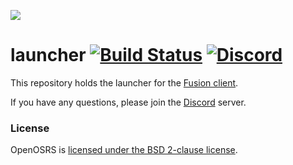 ![](https://i.imgur.com/0D5106S.png)
# launcher [![Build Status](https://github.com/open-osrs/launcher/workflows/OpenOSRS%20-%20CI%20(push)/badge.svg)](https://github.com/open-osrs/launcher/actions?query=workflow%3A%22OpenOSRS+-+CI+%28push%29%22) [![Discord](https://img.shields.io/discord/373382904769675265.svg)](https://discord.gg/openosrs)

This repository holds the launcher for the [Fusion client](https://github.com/Casesos/runelite).

If you have any questions, please join the [Discord](https://discord.gg/UBMDQ6WjYq) server.

### License

OpenOSRS is [licensed under the BSD 2-clause license](https://github.com/open-osrs/launcher/blob/master/LICENSE).
